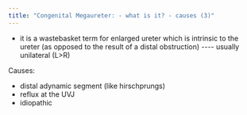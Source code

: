 ```yaml
---
title: "Congenital Megaureter: - what is it? - causes (3)"
---
```

- it is a wastebasket term for enlarged ureter which is intrinsic to the ureter (as opposed to the result of a distal obstruction)
---- usually unilateral (L&gt;R)

Causes:
- distal adynamic segment (like hirschprungs)
- reflux at the UVJ
- idiopathic

